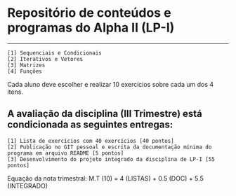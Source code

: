 # Repositório de conteúdos e programas do Alpha II (LP-I)
-----------

```
[1] Sequenciais e Condicionais
[2] Iterativos e Vetores
[3] Matrizes
[4] Funções
```
Cada aluno deve escolher e realizar 10 exercícios sobre cada um dos 4 itens.

A avaliação da disciplina (III Trimestre) está condicionada as seguintes entregas:
-----------

```
[1] Lista de exercícios com 40 exercícios [40 pontos]
[2] Publicação no GIT pessoal e escrita da documentação mínima do programa em arquivo README [5 pontos]
[3] Desenvolvimento do projeto integrado da disciplina de LP-I [55 pontos]
```

Equação da nota trimestral: M.T (10) = 4 (LISTAS) + 0.5 (DOC) + 5.5 (INTEGRADO)

